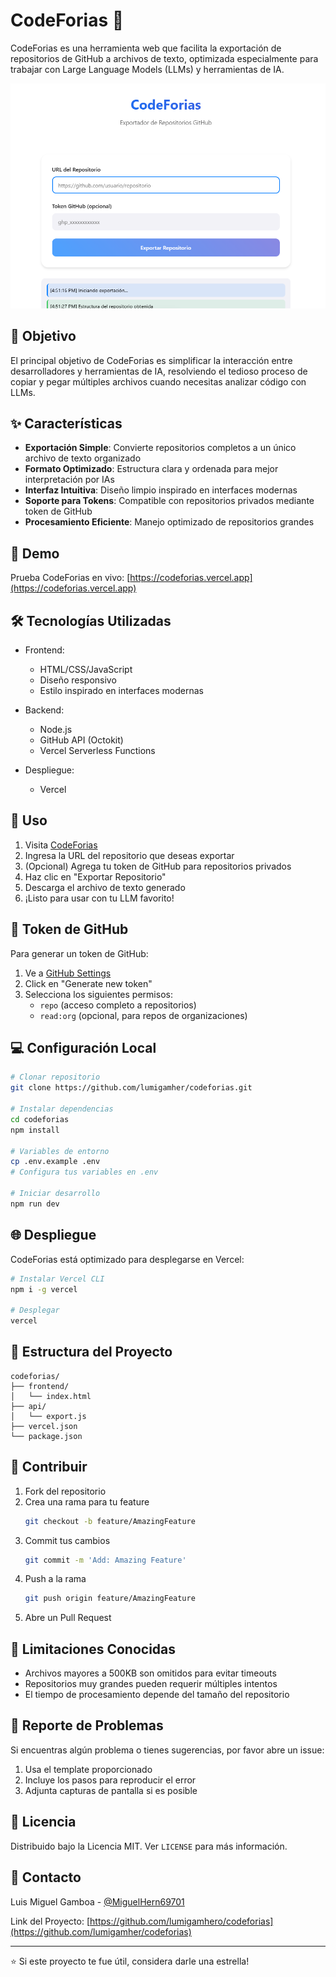 # CodeForias 🚀

CodeForias es una herramienta web que facilita la exportación de repositorios de GitHub a archivos de texto, optimizada especialmente para trabajar con Large Language Models (LLMs) y herramientas de IA.

![CodeForias Demo](demo-screenshot.png)

## 🎯 Objetivo

El principal objetivo de CodeForias es simplificar la interacción entre desarrolladores y herramientas de IA, resolviendo el tedioso proceso de copiar y pegar múltiples archivos cuando necesitas analizar código con LLMs.

## ✨ Características

- **Exportación Simple**: Convierte repositorios completos a un único archivo de texto organizado
- **Formato Optimizado**: Estructura clara y ordenada para mejor interpretación por IAs
- **Interfaz Intuitiva**: Diseño limpio inspirado en interfaces modernas
- **Soporte para Tokens**: Compatible con repositorios privados mediante token de GitHub
- **Procesamiento Eficiente**: Manejo optimizado de repositorios grandes

## 🚀 Demo

Prueba CodeForias en vivo: [https://codeforias.vercel.app](https://codeforias.vercel.app)

## 🛠️ Tecnologías Utilizadas

- Frontend:
  - HTML/CSS/JavaScript
  - Diseño responsivo
  - Estilo inspirado en interfaces modernas

- Backend:
  - Node.js
  - GitHub API (Octokit)
  - Vercel Serverless Functions

- Despliegue:
  - Vercel

## 📝 Uso

1. Visita [CodeForias](https://codeforias.vercel.app)
2. Ingresa la URL del repositorio que deseas exportar
3. (Opcional) Agrega tu token de GitHub para repositorios privados
4. Haz clic en "Exportar Repositorio"
5. Descarga el archivo de texto generado
6. ¡Listo para usar con tu LLM favorito!

## 🔑 Token de GitHub

Para generar un token de GitHub:

1. Ve a [GitHub Settings](https://github.com/settings/tokens)
2. Click en "Generate new token"
3. Selecciona los siguientes permisos:
   - `repo` (acceso completo a repositorios)
   - `read:org` (opcional, para repos de organizaciones)

## 💻 Configuración Local

```bash
# Clonar repositorio
git clone https://github.com/lumigamher/codeforias.git

# Instalar dependencias
cd codeforias
npm install

# Variables de entorno
cp .env.example .env
# Configura tus variables en .env

# Iniciar desarrollo
npm run dev
```

## 🌐 Despliegue

CodeForias está optimizado para desplegarse en Vercel:

```bash
# Instalar Vercel CLI
npm i -g vercel

# Desplegar
vercel
```

## 📄 Estructura del Proyecto

```
codeforias/
├── frontend/
│   └── index.html
├── api/
│   └── export.js
├── vercel.json
└── package.json
```

## 🤝 Contribuir

1. Fork del repositorio
2. Crea una rama para tu feature
   ```bash
   git checkout -b feature/AmazingFeature
   ```
3. Commit tus cambios
   ```bash
   git commit -m 'Add: Amazing Feature'
   ```
4. Push a la rama
   ```bash
   git push origin feature/AmazingFeature
   ```
5. Abre un Pull Request

## 📝 Limitaciones Conocidas

- Archivos mayores a 500KB son omitidos para evitar timeouts
- Repositorios muy grandes pueden requerir múltiples intentos
- El tiempo de procesamiento depende del tamaño del repositorio

## 🐛 Reporte de Problemas

Si encuentras algún problema o tienes sugerencias, por favor abre un issue:
1. Usa el template proporcionado
2. Incluye los pasos para reproducir el error
3. Adjunta capturas de pantalla si es posible

## 📜 Licencia

Distribuido bajo la Licencia MIT. Ver `LICENSE` para más información.

## 📧 Contacto

Luis Miguel Gamboa - [@MiguelHern69701](https://twitter.com/MiguelHern69701)

Link del Proyecto: [https://github.com/lumigamhero/codeforias](https://github.com/lumigamher/codeforias)

---

⭐️ Si este proyecto te fue útil, considera darle una estrella!